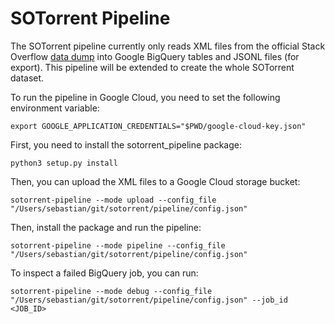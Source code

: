 # SOTorrent Pipeline

The SOTorrent pipeline currently only reads XML files from the official Stack Overflow 
[data dump](https://archive.org/details/stackexchange) into Google BigQuery tables and JSONL files (for export).
This pipeline will be extended to create the whole SOTorrent dataset.

To run the pipeline in Google Cloud, you need to set the following environment variable:

    export GOOGLE_APPLICATION_CREDENTIALS="$PWD/google-cloud-key.json"

First, you need to install the sotorrent_pipeline package:

    python3 setup.py install

Then, you can upload the XML files to a Google Cloud storage bucket:

    sotorrent-pipeline --mode upload --config_file "/Users/sebastian/git/sotorrent/pipeline/config.json"

Then, install the package and run the pipeline:

    sotorrent-pipeline --mode pipeline --config_file "/Users/sebastian/git/sotorrent/pipeline/config.json"

To inspect a failed BigQuery job, you can run:

    sotorrent-pipeline --mode debug --config_file "/Users/sebastian/git/sotorrent/pipeline/config.json" --job_id <JOB_ID>
